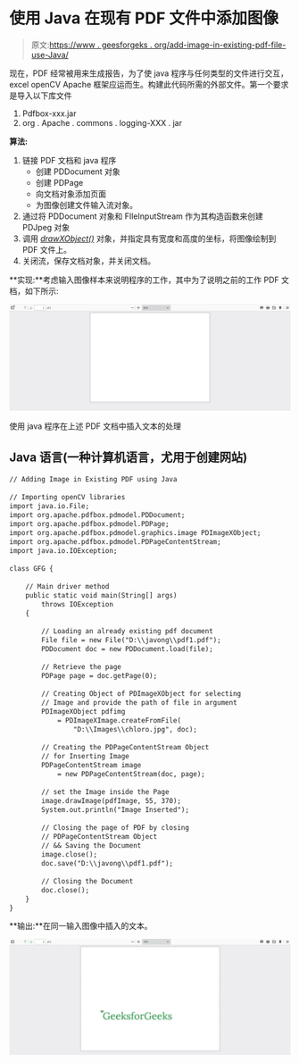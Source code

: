 # 使用 Java 在现有 PDF 文件中添加图像

> 原文:[https://www . geesforgeks . org/add-image-in-existing-pdf-file-use-Java/](https://www.geeksforgeeks.org/adding-image-in-existing-pdf-file-using-java/)

现在，PDF 经常被用来生成报告，为了使 java 程序与任何类型的文件进行交互，excel openCV Apache 框架应运而生。构建此代码所需的外部文件。第一个要求是导入以下库文件

1.  Pdfbox-xxx.jar
2.  org . Apache . commons . logging-XXX . jar

**算法:**

1.  链接 PDF 文档和 java 程序
    *   创建 PDDocument 对象
    *   创建 PDPage
    *   向文档对象添加页面
    *   为图像创建文件输入流对象。
2.  通过将 PDDocument 对象和 FIleInputStream 作为其构造函数来创建 PDJpeg 对象
3.  调用 [*drawXObject()*](https://www.geeksforgeeks.org/adding-images-to-a-table-in-pdf-using-java/) 对象，并指定具有宽度和高度的坐标，将图像绘制到 PDF 文件上。
4.  关闭流，保存文档对象，并关闭文档。

**实现:**考虑输入图像样本来说明程序的工作，其中为了说明之前的工作 PDF 文档，如下所示:

![](img/b66062c85adcb4cfc59b6e546d6ef148.png)

使用 java 程序在上述 PDF 文档中插入文本的处理

## Java 语言(一种计算机语言，尤用于创建网站)

```
// Adding Image in Existing PDF using Java

// Importing openCV libraries
import java.io.File;
import org.apache.pdfbox.pdmodel.PDDocument;
import org.apache.pdfbox.pdmodel.PDPage;
import org.apache.pdfbox.pdmodel.graphics.image PDImageXObject;
import org.apache.pdfbox.pdmodel.PDPageContentStream;
import java.io.IOException;

class GFG {

    // Main driver method
    public static void main(String[] args)
        throws IOException
    {

        // Loading an already existing pdf document
        File file = new File("D:\\javong\\pdf1.pdf");
        PDDocument doc = new PDDocument.load(file);

        // Retrieve the page
        PDPage page = doc.getPage(0);

        // Creating Object of PDImageXObject for selecting
        // Image and provide the path of file in argument
        PDImageXObject pdfimg
            = PDImageXImage.createFromFile(
                "D:\\Images\\chloro.jpg", doc);

        // Creating the PDPageContentStream Object
        // for Inserting Image
        PDPageContentStream image
            = new PDPageContentStream(doc, page);

        // set the Image inside the Page
        image.drawImage(pdfImage, 55, 370);
        System.out.println("Image Inserted");

        // Closing the page of PDF by closing
        // PDPageContentStream Object
        // && Saving the Document
        image.close();
        doc.save("D:\\javong\\pdf1.pdf");

        // Closing the Document
        doc.close();
    }
}
```

**输出:**在同一输入图像中插入的文本。

![](img/53ab61d3e388ddc5f80d48001fd1eca0.png)